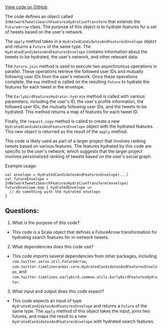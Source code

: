 [View code on GitHub](https://github.com/misbahsy/the-algorithm/timelineranker/server/src/main/scala/com/twitter/timelineranker/common/InNetworkTweetsSearchFeaturesHydrationTransform.scala)

The code defines an object called `InNetworkTweetsSearchFeaturesHydrationTransform` that extends the `FutureArrow` class. The purpose of this object is to hydrate features for a set of tweets based on the user's network. 

The `apply` method takes in a `HydratedCandidatesAndFeaturesEnvelope` object and returns a `Future` of the same type. The `HydratedCandidatesAndFeaturesEnvelope` contains information about the tweets to be hydrated, the user's network, and other relevant data. 

The `Future.join` method is used to execute two asynchronous operations in parallel. These operations retrieve the followed user IDs and mutually following user IDs from the user's network. Once these operations complete, the `map` method is called on the resulting `Future` to hydrate the features for each tweet in the envelope. 

The `EarlybirdFeaturesHydrator.hydrate` method is called with various parameters, including the user's ID, the user's profile information, the followed user IDs, the mutually following user IDs, and the tweets to be hydrated. This method returns a map of features for each tweet ID. 

Finally, the `request.copy` method is called to create a new `HydratedCandidatesAndFeaturesEnvelope` object with the hydrated features. This new object is returned as the result of the `apply` method. 

This code is likely used as part of a larger project that involves ranking tweets based on various features. The features hydrated by this code are specific to the user's network, which suggests that the larger project involves personalized ranking of tweets based on the user's social graph. 

Example usage:

```
val envelope = HydratedCandidatesAndFeaturesEnvelope(...)
val futureEnvelope = InNetworkTweetsSearchFeaturesHydrationTransform(envelope)
futureEnvelope.map { hydratedEnvelope =>
  // do something with the hydrated envelope
}
```
## Questions: 
 1. What is the purpose of this code?
- This code is a Scala object that defines a FutureArrow transformation for hydrating search features for in-network tweets.

2. What dependencies does this code use?
- This code imports several dependencies from other packages, including `com.twitter.servo.util.FutureArrow`, `com.twitter.timelineranker.core.HydratedCandidatesAndFeaturesEnvelope`, and `com.twitter.timelines.earlybird.common.utils.EarlybirdFeaturesHydrator`.

3. What input and output does this code expect?
- This code expects an input of type `HydratedCandidatesAndFeaturesEnvelope` and returns a `Future` of the same type. The `apply` method of this object takes the input, joins two futures, and maps the result to a new `HydratedCandidatesAndFeaturesEnvelope` with hydrated search features.